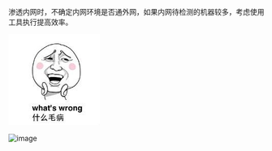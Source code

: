渗透内网时，不确定内网环境是否通外网，如果内网待检测的机器较多，考虑使用工具执行提高效率。

![image](https://github.com/AngelSXD/sxd_first_repository/blob/master/images/20160615165142.png)

![image](https://github.com/845318843/InternetCheck/github.png)
